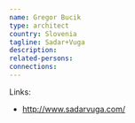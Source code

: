 ```yaml
---
name: Gregor Bucik
type: architect
country: Slovenia
tagline: Sadar+Vuga
description:
related-persons:
connections:
---
```


Links:
* <http://www.sadarvuga.com/>
